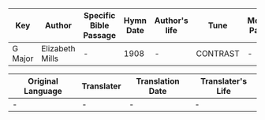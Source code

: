 Key | Author   | Specific Bible Passage     |Hymn Date |Author's life |Tune |Metrical Pattern   |Composer/Source
-- | --------- | ---------------------------|----------|--------------|-----|-------------------|-------------  
G Major |Elizabeth Mills |- |1908 |- |CONTRAST |- |Lewis Edson

Original Language | Translater | Translation Date   | Translater's Life  
----------------- | --------- | --------------------|-------------     
\- |- |- |-
